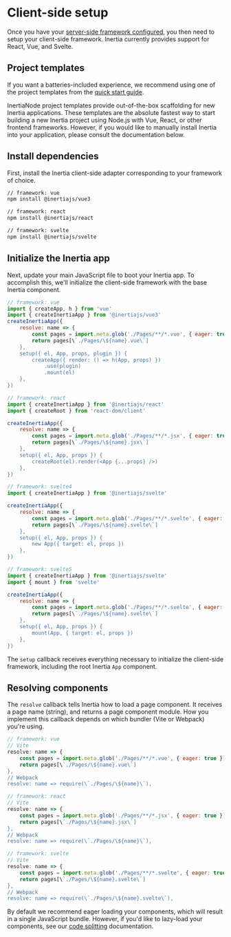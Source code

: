 # Client-side setup

Once you have your [server-side framework configured](/server-side-setup), you then need to setup your client-side framework. Inertia currently provides support for React, Vue, and Svelte.

## Project templates

If you want a batteries-included experience, we recommend using one of the project templates from the [quick start guide](/core/quick-start.md).

InertiaNode project templates provide out-of-the-box scaffolding for new Inertia applications. These templates are the absolute fastest way to start building a new Inertia project using Node.js with Vue, React, or other frontend frameworks. However, if you would like to manually install Inertia into your application, please consult the documentation below.

## Install dependencies

First, install the Inertia client-side adapter corresponding to your framework of choice.

```bash
// framework: vue
npm install @inertiajs/vue3
```

```bash
// framework: react
npm install @inertiajs/react
```

```bash
// framework: svelte
npm install @inertiajs/svelte
```

## Initialize the Inertia app

Next, update your main JavaScript file to boot your Inertia app. To accomplish this, we'll initialize the client-side framework with the base Inertia component.

```js
// framework: vue
import { createApp, h } from 'vue'
import { createInertiaApp } from '@inertiajs/vue3'
createInertiaApp({
    resolve: name => {
        const pages = import.meta.glob('./Pages/**/*.vue', { eager: true })
        return pages[\`./Pages/\${name}.vue\`]
    },
    setup({ el, App, props, plugin }) {
        createApp({ render: () => h(App, props) })
            .use(plugin)
            .mount(el)
    },
})
```

```jsx
// framework: react
import { createInertiaApp } from '@inertiajs/react'
import { createRoot } from 'react-dom/client'

createInertiaApp({
    resolve: name => {
        const pages = import.meta.glob('./Pages/**/*.jsx', { eager: true })
        return pages[\`./Pages/\${name}.jsx\`]
    },
    setup({ el, App, props }) {
        createRoot(el).render(<App {...props} />)
    },
})
```

```js
// framework: svelte4
import { createInertiaApp } from '@inertiajs/svelte'

createInertiaApp({
    resolve: name => {
        const pages = import.meta.glob('./Pages/**/*.svelte', { eager: true })
        return pages[\`./Pages/\${name}.svelte\`]
    },
    setup({ el, App, props }) {
        new App({ target: el, props })
    },
})
```

```js
// framework: svelte5
import { createInertiaApp } from '@inertiajs/svelte'
import { mount } from 'svelte'

createInertiaApp({
    resolve: name => {
        const pages = import.meta.glob('./Pages/**/*.svelte', { eager: true })
        return pages[\`./Pages/\${name}.svelte\`]
    },
    setup({ el, App, props }) {
        mount(App, { target: el, props })
    },
})
```

The `setup` callback receives everything necessary to initialize the client-side framework, including the root Inertia `App` component.

## Resolving components

The `resolve` callback tells Inertia how to load a page component. It receives a page name (string), and returns a page component module. How you implement this callback depends on which bundler (Vite or Webpack) you're using.

```js
// framework: vue
// Vite
resolve: name => {
    const pages = import.meta.glob('./Pages/**/*.vue', { eager: true })
    return pages[\`./Pages/\${name}.vue\`]
},
// Webpack
resolve: name => require(\`./Pages/\${name}\`),
```

```js
// framework: react
// Vite
resolve: name => {
    const pages = import.meta.glob('./Pages/**/*.jsx', { eager: true })
    return pages[\`./Pages/\${name}.jsx\`]
},
// Webpack
resolve: name => require(\`./Pages/\${name}\`),
```

```js
// framework: svelte
// Vite
resolve: name => {
    const pages = import.meta.glob('./Pages/**/*.svelte', { eager: true })
    return pages[\`./Pages/\${name}.svelte\`]
},
// Webpack
resolve: name => require(\`./Pages/\${name}.svelte\`),
```

By default we recommend eager loading your components, which will result in a single JavaScript bundle. However, if you'd like to lazy-load your components, see our [code splitting](/code-splitting) documentation.

<!-- TODO: Add this back in once the server-side setup is updated -->
<!-- ## Defining a root element

By default, Inertia assumes that your application's root template has a root element with an `id` of `app`. If your application's root element has a different `id`, you can provide it using the `id` property.

```js
createInertiaApp({
  id: "my-app",
  // ...
});
```

If you change the `id` of the root element, be sure to update it [server-side](/server-side-setup#root-template) as well. -->
